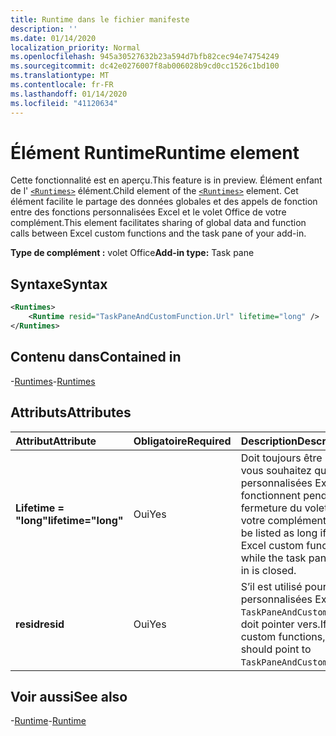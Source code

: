 ```yaml
---
title: Runtime dans le fichier manifeste
description: ''
ms.date: 01/14/2020
localization_priority: Normal
ms.openlocfilehash: 945a30527632b23a594d7bfb82cec94e74754249
ms.sourcegitcommit: dc42e0276007f8ab006028b9cd0cc1526c1bd100
ms.translationtype: MT
ms.contentlocale: fr-FR
ms.lasthandoff: 01/14/2020
ms.locfileid: "41120634"
---
```

# <a name="runtime-element"></a><span data-ttu-id="c905d-102">Élément Runtime</span><span class="sxs-lookup"><span data-stu-id="c905d-102">Runtime element</span></span>

<span data-ttu-id="c905d-103">Cette fonctionnalité est en aperçu.</span><span class="sxs-lookup"><span data-stu-id="c905d-103">This feature is in preview.</span></span> <span data-ttu-id="c905d-104">Élément enfant de l' [`<Runtimes>`](runtime.md) élément.</span><span class="sxs-lookup"><span data-stu-id="c905d-104">Child element of the [`<Runtimes>`](runtime.md) element.</span></span> <span data-ttu-id="c905d-105">Cet élément facilite le partage des données globales et des appels de fonction entre des fonctions personnalisées Excel et le volet Office de votre complément.</span><span class="sxs-lookup"><span data-stu-id="c905d-105">This element facilitates sharing of global data and function calls between Excel custom functions and the task pane of your add-in.</span></span>

<span data-ttu-id="c905d-106">**Type de complément :** volet Office</span><span class="sxs-lookup"><span data-stu-id="c905d-106">**Add-in type:** Task pane</span></span>

## <a name="syntax"></a><span data-ttu-id="c905d-107">Syntaxe</span><span class="sxs-lookup"><span data-stu-id="c905d-107">Syntax</span></span>

```XML
<Runtimes>
    <Runtime resid="TaskPaneAndCustomFunction.Url" lifetime="long" />
</Runtimes>
```

## <a name="contained-in"></a><span data-ttu-id="c905d-108">Contenu dans</span><span class="sxs-lookup"><span data-stu-id="c905d-108">Contained in</span></span>

<span data-ttu-id="c905d-109">-[Runtimes](runtimes.md)</span><span class="sxs-lookup"><span data-stu-id="c905d-109">-[Runtimes](runtimes.md)</span></span>

## <a name="attributes"></a><span data-ttu-id="c905d-110">Attributs</span><span class="sxs-lookup"><span data-stu-id="c905d-110">Attributes</span></span>

|  <span data-ttu-id="c905d-111">Attribut</span><span class="sxs-lookup"><span data-stu-id="c905d-111">Attribute</span></span>  |  <span data-ttu-id="c905d-112">Obligatoire</span><span class="sxs-lookup"><span data-stu-id="c905d-112">Required</span></span>  |  <span data-ttu-id="c905d-113">Description</span><span class="sxs-lookup"><span data-stu-id="c905d-113">Description</span></span>  |
|:-----|:-----|:-----|
|  <span data-ttu-id="c905d-114">**Lifetime = "long"**</span><span class="sxs-lookup"><span data-stu-id="c905d-114">**lifetime="long"**</span></span>  |  <span data-ttu-id="c905d-115">Oui</span><span class="sxs-lookup"><span data-stu-id="c905d-115">Yes</span></span>  | <span data-ttu-id="c905d-116">Doit toujours être mentionné si vous souhaitez que les fonctions personnalisées Excel fonctionnent pendant la fermeture du volet Office de votre complément.</span><span class="sxs-lookup"><span data-stu-id="c905d-116">Should always be listed as long if you want Excel custom functions to work while the task pane of your add-in is closed.</span></span> |
|  <span data-ttu-id="c905d-117">**resid**</span><span class="sxs-lookup"><span data-stu-id="c905d-117">**resid**</span></span>  |  <span data-ttu-id="c905d-118">Oui</span><span class="sxs-lookup"><span data-stu-id="c905d-118">Yes</span></span>  | <span data-ttu-id="c905d-119">S’il est utilisé pour les fonctions personnalisées Excel `resid` , `TaskPaneAndCustomFunction.Url`le doit pointer vers.</span><span class="sxs-lookup"><span data-stu-id="c905d-119">If used for Excel custom functions, the `resid` should point to `TaskPaneAndCustomFunction.Url`.</span></span> |

## <a name="see-also"></a><span data-ttu-id="c905d-120">Voir aussi</span><span class="sxs-lookup"><span data-stu-id="c905d-120">See also</span></span>

<span data-ttu-id="c905d-121">-[Runtime](runtime.md)</span><span class="sxs-lookup"><span data-stu-id="c905d-121">-[Runtime](runtime.md)</span></span>
